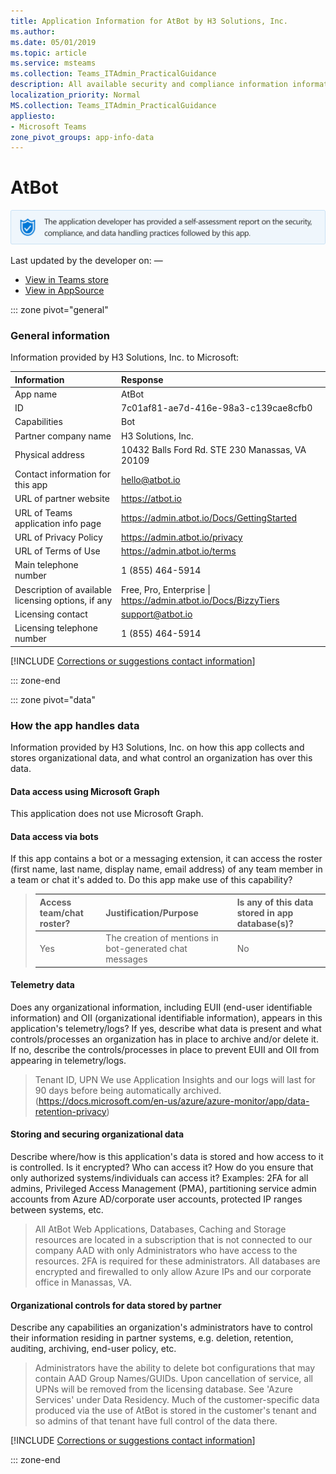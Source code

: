 ```yaml
---
title: Application Information for AtBot by H3 Solutions, Inc.
ms.author: 
ms.date: 05/01/2019
ms.topic: article
ms.service: msteams
ms.collection: Teams_ITAdmin_PracticalGuidance
description: All available security and compliance information information for AtBot, its data handling policies, its Microsoft Cloud App Security app catalog information, and security/compliance information in the CSA STAR registry.
localization_priority: Normal
MS.collection: Teams_ITAdmin_PracticalGuidance
appliesto:
- Microsoft Teams
zone_pivot_groups: app-info-data
---
```

# AtBot

<p></p><img alt="Self-attestation logo" src="./images/attested.png" width="650"/>
<p>Last updated by the developer on: —</p>

* <a href="https://teams.microsoft.com/l/app/7c01af81-ae7d-416e-98a3-c139cae8cfb0" target="_blank">View in Teams store</a>
* <a href="https://appsource.microsoft.com/en-us/product/office/WA104381219" target="_blank">View in AppSource</a>

::: zone pivot="general"

### General information

Information provided by H3 Solutions, Inc. to Microsoft:

| **Information** | **Response** |
|:----------------|:-------------|
| App name | AtBot |
| ID | 7c01af81-ae7d-416e-98a3-c139cae8cfb0 |
| Capabilities | Bot |
| Partner company name | H3 Solutions, Inc. |
| Physical address | 10432 Balls Ford Rd. STE 230 Manassas, VA 20109 |
| Contact information for this app | hello@atbot.io |
| URL of partner website | <https://atbot.io> |
| URL of Teams application info page | <https://admin.atbot.io/Docs/GettingStarted> |
| URL of Privacy Policy | <https://admin.atbot.io/privacy> |
| URL of Terms of Use | <https://admin.atbot.io/terms> |
| Main telephone number | 1 (855) 464-5914 |
| Description of available licensing options, if any | Free, Pro, Enterprise \| https://admin.atbot.io/Docs/BizzyTiers |
| Licensing contact | support@atbot.io |
| Licensing telephone number | 1 (855) 464-5914 |

 [!INCLUDE [Corrections or suggestions contact information](./includes/corrections-or-suggestions.md)]

::: zone-end

::: zone pivot="data"

### How the app handles data

Information provided by H3 Solutions, Inc. on how this app collects and stores organizational data, and what control an organization has over this data.

#### Data access using Microsoft Graph

This application does not use Microsoft Graph.

#### Data access via bots

If this app contains a bot or a messaging extension, it can access the roster (first name, last name, display name, email address) of any team member in a team or chat it's added to. Do this app make use of this capability?


>| **Access team/chat roster?**  | **Justification/Purpose** | **Is any of this data stored in app database(s)?** |
>|:--------------------------------|:---------------------|:--------------------------|
>| Yes | The creation of mentions in bot-generated chat messages | No |

#### Telemetry data

Does any organizational information, including EUII (end-user identifiable information) and OII (organizational identifiable information), appears in this application's telemetry/logs? If yes, describe what data is present and what controls/processes an organization has in place to archive and/or delete it. If no, describe the controls/processes in place to prevent EUII and OII from appearing in telemetry/logs.

>Tenant ID, UPN
We use Application Insights and our logs will last for 90 days before being automatically archived. (https://docs.microsoft.com/en-us/azure/azure-monitor/app/data-retention-privacy)

#### Storing and securing organizational data

Describe where/how is this application's data is stored and how access to it is controlled. Is it encrypted? Who can access it? How do you ensure that only authorized systems/individuals can access it? Examples: 2FA for all admins, Privileged Access Management (PMA), partitioning service admin accounts from Azure AD/corporate user accounts, protected IP ranges between systems, etc.

>All AtBot Web Applications, Databases, Caching and Storage resources are located in a 	subscription that is not connected to our company AAD with only Administrators who 	have access to the resources.  2FA is required for these administrators.  All databases are 	encrypted and firewalled to only allow Azure IPs and our corporate office in Manassas, 	VA.

#### Organizational controls for data stored by partner

Describe any capabilities an organization's administrators have to control their information residing in partner systems, e.g. deletion, retention, auditing, archiving, end-user policy, etc.

>Administrators have the ability to delete bot configurations that may contain AAD Group Names/GUIDs.
Upon cancellation of service, all UPNs will be removed from the licensing database.
See 'Azure Services' under Data Residency.  Much of the customer-specific data produced via the use of AtBot is stored in the customer's tenant and so admins of that tenant have full control of the data there.

[!INCLUDE [Corrections or suggestions contact information](./includes/corrections-or-suggestions.md)]

::: zone-end



